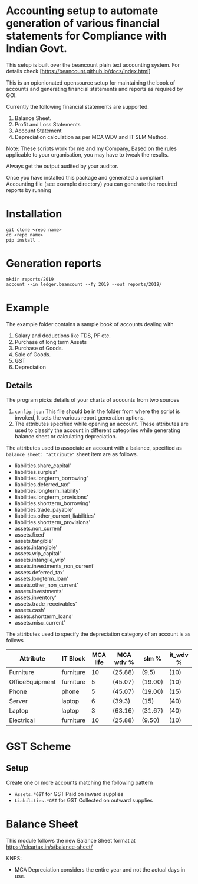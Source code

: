 # Accounting setup to automate generation of various financial statements for Compliance with Indian Govt.
This setup is built over the beancount plain text accounting system. For details check [https://beancount.github.io/docs/index.html]

This is an opionionated opensource setup for maintaining the book of accounts and generating financial statements and reports as required by GOI.

Currently the following financial statements are supported.

1. Balance Sheet.
2. Profit and Loss Statements
3. Account Statement
4. Depreciation calculation as per MCA WDV and IT SLM Method.

Note: These scripts work for me and my Company, Based on the rules applicable to your organisation, you may have to tweak the results.

Always get the output audited by your auditor.

Once you have installed this package and generated a compliant Accounting file (see example directory) you can generate the required reports by running 

# Installation

```
git clone <repo name>
cd <repo name>
pip install .
```

# Generation reports

```
mkdir reports/2019
account --in ledger.beancount --fy 2019 --out reports/2019/  
```

# Example

The example folder contains a sample book of accounts dealing with

1. Salary and deductions like TDS, PF etc.
2. Purchase of long term Assets
3. Purchase of Goods.
3. Sale of Goods.
4. GST
5. Depreciation


## Details 
The program picks details of your charts of accounts from two sources

1. `config.json` This file should be in the folder from where the script is invoked, It sets the various report generation options.
2. The attributes specified while opening an account. These attributes are used to classify the account in different categories while generating balance sheet or calculating depreciation.

The attributes used to associate an account with a balance, specified as `balance_sheet: "attribute"` sheet item are as follows.
		
* liabilities.share_capital' 
* liabilities.surplus'                   
* liabilities.longterm_borrowing'        
* liabilities.deferred_tax'              
* liabilities.longterm_liability'        
* liabilities.longterm_provisions'       
* liabilities.shortterm_borrowing'       
* liabilities.trade_payable'             
* liabilities.other_current_liabilities' 
* liabilities.shortterm_provisions'      
* assets.non_current'                    
* assets.fixed'                          
* assets.tangible'                       
* assets.intangible'                     
* assets.wip_capital'                    
* assets.intangile_wip'                  
* assets.investments_non_current'        
* assets.deferred_tax'                   
* assets.longterm_loan'                  
* assets.other_non_current'              
* assets.investments'                    
* assets.inventory'                      
* assets.trade_receivables'              
* assets.cash'                           
* assets.shortterm_loans'                
* assets.misc_current'                   

The attributes used to specify the depreciation category of an account is as follows

| Attribute       | IT Block  | MCA life | MCA wdv % | slm %   | it_wdv % |
| ----            | ----      | ----     | ----      | ----    | ----     |
| Furniture       | furniture | 10       | (25.88)   | (9.5)   | (10)     |
| OfficeEquipment | furniture | 5        | (45.07)   | (19.00) | (10)     |
| Phone           | phone     | 5        | (45.07)   | (19.00) | (15)     |
| Server          | laptop    | 6        | (39.3)    | (15)    | (40)     |
| Laptop          | laptop    | 3        | (63.16)   | (31.67) | (40)     |
| Electrical      | furniture | 10       | (25.88)   | (9.50)  | (10)     |

# GST Scheme

## Setup

Create one or more accounts matching the following pattern

* `Assets.*GST` for GST Paid on inward supplies
* `Liabilities.*GST` for GST Collected on outward supplies
 
# Balance Sheet

This module follows the new Balance Sheet format at https://cleartax.in/s/balance-sheet/

KNPS:

* MCA Depreciation considers the entire year and not the actual days in use.
